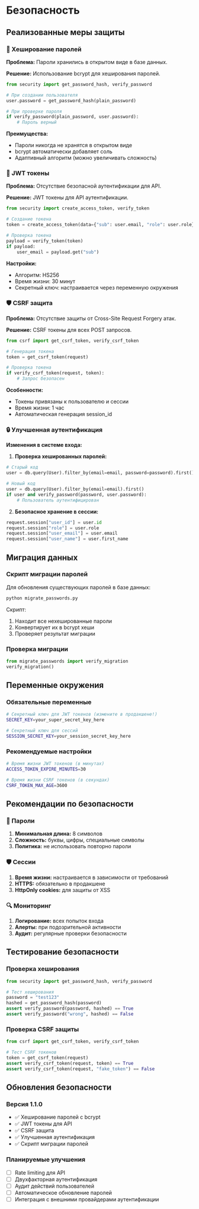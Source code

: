 # Безопасность

## Реализованные меры защиты

### 🔐 Хеширование паролей

**Проблема:** Пароли хранились в открытом виде в базе данных.

**Решение:** Использование bcrypt для хеширования паролей.

```python
from security import get_password_hash, verify_password

# При создании пользователя
user.password = get_password_hash(plain_password)

# При проверке пароля
if verify_password(plain_password, user.password):
    # Пароль верный
```

**Преимущества:**
- Пароли никогда не хранятся в открытом виде
- bcrypt автоматически добавляет соль
- Адаптивный алгоритм (можно увеличивать сложность)

### 🎫 JWT токены

**Проблема:** Отсутствие безопасной аутентификации для API.

**Решение:** JWT токены для API аутентификации.

```python
from security import create_access_token, verify_token

# Создание токена
token = create_access_token(data={"sub": user.email, "role": user.role})

# Проверка токена
payload = verify_token(token)
if payload:
    user_email = payload.get("sub")
```

**Настройки:**
- Алгоритм: HS256
- Время жизни: 30 минут
- Секретный ключ: настраивается через переменную окружения

### 🛡️ CSRF защита

**Проблема:** Отсутствие защиты от Cross-Site Request Forgery атак.

**Решение:** CSRF токены для всех POST запросов.

```python
from csrf import get_csrf_token, verify_csrf_token

# Генерация токена
token = get_csrf_token(request)

# Проверка токена
if verify_csrf_token(request, token):
    # Запрос безопасен
```

**Особенности:**
- Токены привязаны к пользователю и сессии
- Время жизни: 1 час
- Автоматическая генерация session_id

### 🔒 Улучшенная аутентификация

**Изменения в системе входа:**

1. **Проверка хешированных паролей:**
```python
# Старый код
user = db.query(User).filter_by(email=email, password=password).first()

# Новый код
user = db.query(User).filter_by(email=email).first()
if user and verify_password(password, user.password):
    # Пользователь аутентифицирован
```

2. **Безопасное хранение в сессии:**
```python
request.session["user_id"] = user.id
request.session["role"] = user.role
request.session["user_email"] = user.email
request.session["user_name"] = user.first_name
```

## Миграция данных

### Скрипт миграции паролей

Для обновления существующих паролей в базе данных:

```bash
python migrate_passwords.py
```

Скрипт:
1. Находит все нехешированные пароли
2. Конвертирует их в bcrypt хеши
3. Проверяет результат миграции

### Проверка миграции

```python
from migrate_passwords import verify_migration
verify_migration()
```

## Переменные окружения

### Обязательные переменные

```bash
# Секретный ключ для JWT токенов (измените в продакшене!)
SECRET_KEY=your_super_secret_key_here

# Секретный ключ для сессий
SESSION_SECRET_KEY=your_session_secret_key_here
```

### Рекомендуемые настройки

```bash
# Время жизни JWT токенов (в минутах)
ACCESS_TOKEN_EXPIRE_MINUTES=30

# Время жизни CSRF токенов (в секундах)
CSRF_TOKEN_MAX_AGE=3600
```

## Рекомендации по безопасности

### 🔐 Пароли

1. **Минимальная длина:** 8 символов
2. **Сложность:** буквы, цифры, специальные символы
3. **Политика:** не использовать повторно пароли

### 🛡️ Сессии

1. **Время жизни:** настраивается в зависимости от требований
2. **HTTPS:** обязательно в продакшене
3. **HttpOnly cookies:** для защиты от XSS

### 🔍 Мониторинг

1. **Логирование:** всех попыток входа
2. **Алерты:** при подозрительной активности
3. **Аудит:** регулярные проверки безопасности

## Тестирование безопасности

### Проверка хеширования

```python
from security import get_password_hash, verify_password

# Тест хеширования
password = "test123"
hashed = get_password_hash(password)
assert verify_password(password, hashed) == True
assert verify_password("wrong", hashed) == False
```

### Проверка CSRF защиты

```python
from csrf import get_csrf_token, verify_csrf_token

# Тест CSRF токенов
token = get_csrf_token(request)
assert verify_csrf_token(request, token) == True
assert verify_csrf_token(request, "fake_token") == False
```

## Обновления безопасности

### Версия 1.1.0
- ✅ Хеширование паролей с bcrypt
- ✅ JWT токены для API
- ✅ CSRF защита
- ✅ Улучшенная аутентификация
- ✅ Скрипт миграции паролей

### Планируемые улучшения
- [ ] Rate limiting для API
- [ ] Двухфакторная аутентификация
- [ ] Аудит действий пользователей
- [ ] Автоматическое обновление паролей
- [ ] Интеграция с внешними провайдерами аутентификации 